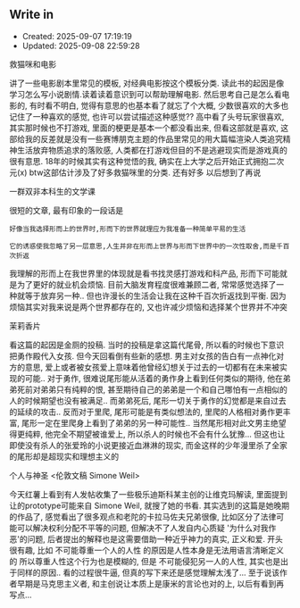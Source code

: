 
## Write in
- Created: 2025-09-07 17:19:19
- Updated: 2025-09-08 22:59:28

救猫咪和电影

讲了一些电影剧本里常见的模板, 对经典电影按这个模板分类. 读此书的起因是像学习怎么写小说剧情.读着读着意识到可以帮助理解电影. 然后思考自己是怎么看电影的, 有时看不明白, 觉得有意思的也基本看了就忘了个大概, 少数很喜欢的大多也记住了一种喜欢的感觉, 也许可以尝试描述这种感觉?? 高中看了头号玩家很喜欢, 其实那时候也不打游戏, 里面的梗更是基本一个都没看出来, 但看这部就是喜欢, 这部给我的反差就是没有一些赛博朋克主题的作品里常见的用大篇幅渲染人类追究精神生活放弃物质追求的落败感, 人类都在打游戏但目的不是逃避现实而是游戏真的很有意思. 18年的时候其实有这种觉悟的我, 确实在上大学之后开始正式拥抱二次元(x) btw这部估计涉及了好多救猫咪里的分类. 还有好多 以后想到了再说


一群双非本科生的文学课

很短的文章, 最有印象的一段话是

```
好像当我选择形而上的世界时,形而下的世界就理应为我准备一种简单平易的生活

它的诱惑使我忽略了另一层意思,人生并非在形而上世界与形而下世界中的一次性取舍,而是千百次折返
```
我理解的形而上在我世界里的体现就是看书找灵感打游戏和科产品, 形而下可能就是为了更好的就业机会烦恼. 目前大脑发育程度很难兼顾二者, 常常感觉选择了一种就等于放弃另一种.. 但也许漫长的生活会让我在这种千百次折返找到平衡. 因为烦恼其实对我来说是两个世界都存在的, 又也许减少烦恼和选择某个世界并不冲突

茉莉香片

看这篇的起因是金厕的投稿. 当时的投稿是拿这篇代尾骨, 所以看的时候也下意识把勇作殿代入女孩. 但今天回看倒有些新的感想. 男主对女孩的告白有一点神化对方的意思, 爱上或者被女孩爱上意味着他曾经幻想关于过去的一切都有在未来被实现的可能.. 对于勇作, 很难说尾形能从活着的勇作身上看到任何类似的期待, 他在弟弟死前对弟弟只有纯粹的恨, 甚至期待自己的弟弟是一个和自己哪怕有一点相似的人的时候期望也没有被满足.. 而弟弟死后, 尾形一切关于勇作的幻觉都是来自过去的延续的攻击.. 反而对于里爬, 尾形可能是有类似想法的, 里爬的人格相对勇作更丰富, 尾形一定在里爬身上看到了弟弟的另一种可能性.. 当然尾形相对此文男主绝望得更纯粹, 他完全不期望被谁爱上, 所以杀人的时候也不会有什么犹豫... 但这也让即使没有杀人的张爱玲的小说更接近血淋淋的现实, 而金这样的少年漫里杀了全家的尾形却是超现实和理想主义的

个人与神圣 <伦敦文稿 Simone Weil>

今天红薯上看到有人发帖收集了一些极乐迪斯科某主创的让维克玛解读, 里面提到让的prototype可能来自 Simone Weil, 就搜了她的书看. 其实选到的这篇是她晚期的作品了, 感觉看出了很多观点和老陀的卡拉马佐夫兄弟很像, 比如区分了法律可能可以解决权利分配不平等的问题, 但解决不了人发自内心质疑 '为什么对我作恶'的问题, 后者提出的解释也是这需要借助一种近乎神力的真实, 正义和爱. 
开头很有趣, 比如 不可能尊重一个人的人性 的原因是人性本身是无法用语言清晰定义的 所以尊重人性这个行为也是模糊的, 但是 不可能侵犯另一人的人性, 其实也是出于同样的原因.. 
看的过程很牛逼, 但真的写下来还是感觉理解太浅了...
至于说该作者早期是马克思主义者, 和主创说让本质上是康米的言论也对的上, 以后有看到再写点...